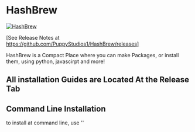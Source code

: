 # HashBrew
[![HashBrew](https://github.com/PuppyStudios1/HashBrew/actions/workflows/main.yml/badge.svg?branch=main)](https://github.com/PuppyStudios1/HashBrew/actions/workflows/main.yml)

[See Release Notes at https://github.com/PuppyStudios1/HashBrew/releases]

HashBrew is a Compact Place where you can make Packages, or install them, using python, javascirpt and more!

<h2>All installation Guides are Located At the Release Tab</h2>

<h2>Command Line Installation</h2>
to install at command line, use ''
